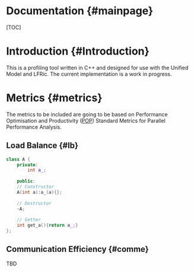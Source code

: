 Documentation {#mainpage}
=============
[TOC]

# Introduction {#Introduction}

This is a profiling tool written in C++ and designed for use with the Unified
Model and LFRic.
The current implementation is a work in progress.

# Metrics  {#metrics}

The metrics to be included are going to be based on Performance Optimisation
and Productivity (<a href="https://pop-coe.eu/node/69">POP</a>) Standard Metrics 
for Parallel Performance Analysis.

## Load Balance {#lb}

~~~~~~~~~~~~~~~~~~~~~~~cpp
class A {
    private:
        int a_;
        
    public:
    // Constructor
    A(int a):a_(a){};
    
    // Destructor
    ~A;
    
    // Getter
    int get_a(){return a_;}
};
~~~~~~~~~~~~~~~~~~~~~~~

## Communication Efficiency {#comme}

TBD
 
